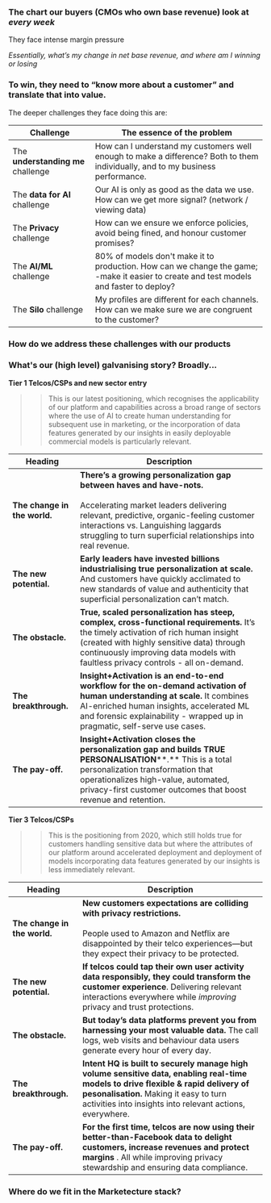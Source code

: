### The chart our buyers (CMOs who own base revenue) look at *every week*

They face intense margin pressure



*Essentially, what’s my change in net base revenue, and where am I winning or losing*



### To win, they need to “know more about a customer” and translate that into value.

The deeper challenges they face doing this are:

| Challenge | The essence of the problem |
| --- | --- |
| The **understanding me** challenge | How can I understand my customers well enough to make a difference? Both to them individually, and to my business performance. |
| The **data for AI** challenge | Our AI is only as good as the data we use. How can we get more signal? (network / viewing data) |
| The **Privacy** challenge | How can we ensure we enforce policies, avoid being fined, and honour customer promises? |
| The **AI/ML** challenge | 80% of models don't make it to production. How can we change the game;  -make it easier to create and test models and faster to deploy?  |
| The **Silo** challenge | My profiles are different for each channels. How can we make sure we are congruent to the customer?   |




### How do we address these challenges with our products







### What's our (high level) galvanising story? Broadly...



**Tier 1 Telcos/CSPs and new sector entry**

>> This is our latest positioning, which recognises the applicability of our platform and capabilities across a broad range of sectors where the use of AI to create human understanding for subsequent use in marketing, or the incorporation of data features generated by our insights in easily deployable commercial models is particularly relevant.

| Heading | Description |
| --- | --- |
| **The change in the world.** | **There’s a growing personalization gap between haves and have-nots.**<br/><br/>Accelerating market leaders delivering relevant, predictive, organic-feeling customer interactions vs. Languishing laggards struggling to turn superficial relationships into real revenue.  |
| **The new potential.** | **Early leaders have invested billions industrialising true personalization at scale.** And customers have quickly acclimated to new standards of value and authenticity that superficial personalization can’t match. |
| **The obstacle.** | **True, scaled personalization has steep, complex, cross-functional requirements.** It’s the timely activation of rich human insight (created with highly sensitive data) through continuously improving data models with faultless privacy controls - all on-demand. |
| **The breakthrough.** | **Insight+Activation** **is an end-to-end workflow for the on-demand activation of human understanding at scale.** It combines AI-enriched human insights, accelerated ML and forensic explainability - wrapped up in pragmatic, self-serve use cases. |
| **The pay-off.** | **Insight+Activation closes the personalization gap and builds** **TRUE PERSONALISATION****.** This is a total personalization transformation that operationalizes high-value, automated, privacy-first customer outcomes that boost revenue and retention. |




**Tier 3 Telcos/CSPs**

>> This is the positioning from 2020, which still holds true for customers handling sensitive data but where the attributes of our platform around accelerated deployment and deployment of models incorporating data features generated by our insights is less immediately relevant.
>> 

| Heading | Description |
| --- | --- |
| **The change in the world.** | **New customers expectations are colliding with privacy restrictions.**<br/><br/>People used to Amazon and Netflix are disappointed by their telco experiences—but they expect their privacy to be protected. |
| **The new potential.** | **If telcos could tap their own user activity data responsibly, they could transform the customer experience**. Delivering relevant interactions everywhere while *improving* privacy and trust protections. |
| **The obstacle.** | **But today’s data platforms prevent you from harnessing your most valuable data.** The call logs, web visits and behaviour data users generate every hour of every day. |
| **The breakthrough.** | **Intent HQ is built to securely manage high volume sensitive data, enabling real-time models to drive flexible & rapid delivery of pesonalisation.** Making it easy to turn activities into insights into relevant actions, everywhere. |
| **The pay-off.** | **For the first time, telcos are now using their better-than-Facebook data to delight customers, increase revenues and protect margins** . All while improving privacy stewardship and ensuring data compliance. |


  



### Where do we fit in the Marketecture stack?



###